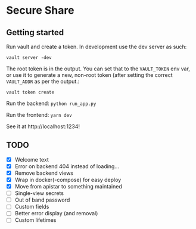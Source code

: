 # Secure Share

## Getting started

Run vault and create a token. In development use the dev server as such:

```
vault server -dev
```

The root token is in the output. You can set that to the `VAULT_TOKEN` env var,
or use it to generate a new, non-root token (after setting the correct
`VAULT_ADDR` as per the output.:

`vault token create`

Run the backend: `python run_app.py`

Run the frontend: `yarn dev`

See it at http://localhost:1234!

## TODO

- [x] Welcome text
- [x] Error on backend 404 instead of loading...
- [x] Remove backend views
- [x] Wrap in docker(-compose) for easy deploy
- [x] Move from apistar to something maintained
- [ ] Single-view secrets
- [ ] Out of band password
- [ ] Custom fields
- [ ] Better error display (and removal)
- [ ] Custom lifetimes
